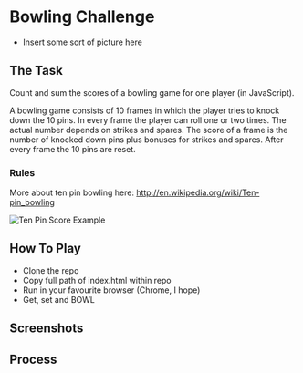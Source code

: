
Bowling Challenge
=================


* Insert some sort of picture here

## The Task

Count and sum the scores of a bowling game for one player (in JavaScript).

A bowling game consists of 10 frames in which the player tries to knock down the 10 pins. In every frame the player can roll one or two times. The actual number depends on strikes and spares. The score of a frame is the number of knocked down pins plus bonuses for strikes and spares. After every frame the 10 pins are reset.

### Rules

More about ten pin bowling here: http://en.wikipedia.org/wiki/Ten-pin_bowling

![Ten Pin Score Example](images/example_ten_pin_scoring.png)

## How To Play

* Clone the repo
* Copy full path of index.html within repo
* Run in your favourite browser (Chrome, I hope)
* Get, set and BOWL

## Screenshots

## Process
